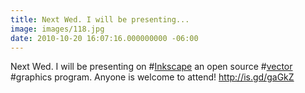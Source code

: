 ```yaml
---
title: Next Wed. I will be presenting...
image: images/118.jpg
date: 2010-10-20 16:07:16.000000000 -06:00
---
```

Next Wed. I will be presenting on #<a href="http://search.twitter.com/search?q=%23Inkscape" class="aktt_hashtag">Inkscape</a>  an open source #<a href="http://search.twitter.com/search?q=%23vector" class="aktt_hashtag">vector</a> #graphics program. Anyone is welcome to attend! <a href="http://is.gd/gaGkZ" rel="nofollow">http://is.gd/gaGkZ</a>
